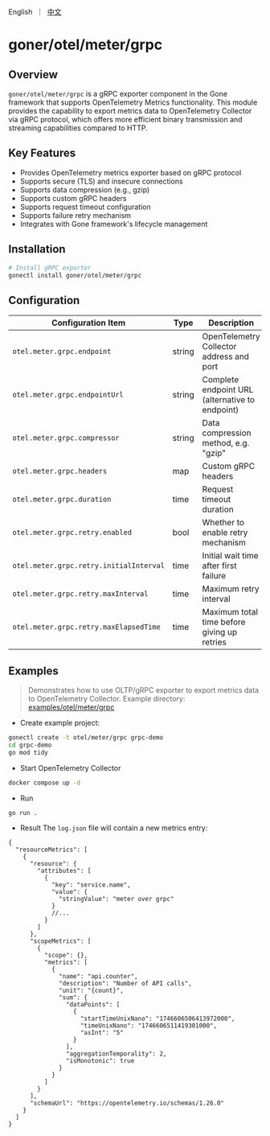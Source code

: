 <p>
    English&nbsp ｜&nbsp <a href="README_CN.md">中文</a>
</p>

# goner/otel/meter/grpc

## Overview

`goner/otel/meter/grpc` is a gRPC exporter component in the Gone framework that supports OpenTelemetry Metrics functionality. This module provides the capability to export metrics data to OpenTelemetry Collector via gRPC protocol, which offers more efficient binary transmission and streaming capabilities compared to HTTP.

## Key Features

- Provides OpenTelemetry metrics exporter based on gRPC protocol
- Supports secure (TLS) and insecure connections
- Supports data compression (e.g., gzip)
- Supports custom gRPC headers
- Supports request timeout configuration
- Supports failure retry mechanism
- Integrates with Gone framework's lifecycle management

## Installation

```bash
# Install gRPC exporter
gonectl install goner/otel/meter/grpc
```

## Configuration

| Configuration Item          | Type   | Description                     |
|-------------------------|--------|---------------------------------|
| `otel.meter.grpc.endpoint`              | string | OpenTelemetry Collector address and port |
| `otel.meter.grpc.endpointUrl`           | string | Complete endpoint URL (alternative to endpoint) |
| `otel.meter.grpc.compressor`            | string | Data compression method, e.g. "gzip" |
| `otel.meter.grpc.headers`               | map    | Custom gRPC headers             |
| `otel.meter.grpc.duration`              | time   | Request timeout duration        |
| `otel.meter.grpc.retry.enabled`         | bool   | Whether to enable retry mechanism |
| `otel.meter.grpc.retry.initialInterval` | time   | Initial wait time after first failure |
| `otel.meter.grpc.retry.maxInterval`     | time   | Maximum retry interval          |
| `otel.meter.grpc.retry.maxElapsedTime`  | time   | Maximum total time before giving up retries |

## Examples

> Demonstrates how to use OLTP/gRPC exporter to export metrics data to OpenTelemetry Collector.
> Example directory: [examples/otel/meter/grpc](../../../examples/otel/meter/grpc)

- Create example project:

```bash
gonectl create -t otel/meter/grpc grpc-demo
cd grpc-demo
go mod tidy
```

- Start OpenTelemetry Collector

```bash
docker compose up -d 
```

- Run

```bash
go run .
```

- Result
  The `log.json` file will contain a new metrics entry:

```json5
{
  "resourceMetrics": [
    {
      "resource": {
        "attributes": [
          {
            "key": "service.name",
            "value": {
              "stringValue": "meter over grpc"
            }
            //...
          }
        ]
      },
      "scopeMetrics": [
        {
          "scope": {},
          "metrics": [
            {
              "name": "api.counter",
              "description": "Number of API calls",
              "unit": "{count}",
              "sum": {
                "dataPoints": [
                  {
                    "startTimeUnixNano": "1746606506413972000",
                    "timeUnixNano": "1746606511419301000",
                    "asInt": "5"
                  }
                ],
                "aggregationTemporality": 2,
                "isMonotonic": true
              }
            }
          ]
        }
      ],
      "schemaUrl": "https://opentelemetry.io/schemas/1.26.0"
    }
  ]
}
```